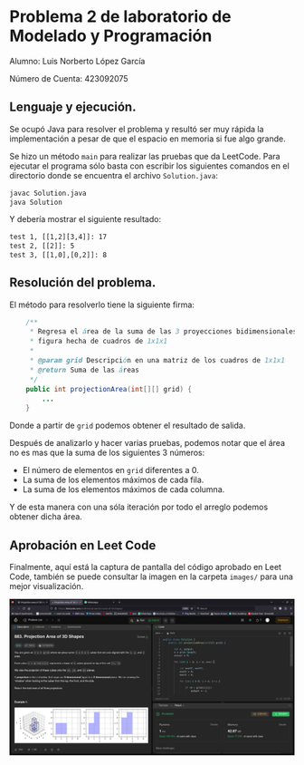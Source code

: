 # Problema 2 de laboratorio de Modelado y Programación

Alumno: Luis Norberto López García

Número de Cuenta: 423092075

## Lenguaje y ejecución.
Se ocupó Java para resolver el problema y resultó ser muy rápida la implementación a pesar de que el espacio en memoria si fue algo grande.

Se hizo un método `main` para realizar las pruebas que da LeetCode. 
Para ejecutar el programa sólo basta con escribir los siguientes comandos en el directorio donde se encuentra el archivo `Solution.java`:

```
javac Solution.java
java Solution
```

Y debería mostrar el siguiente resultado:

```
test 1, [[1,2][3,4]]: 17
test 2, [[2]]: 5
test 3, [[1,0],[0,2]]: 8
```

## Resolución del problema.

El método para resolverlo tiene la siguiente firma:
```java
    /**
     * Regresa el área de la suma de las 3 proyecciones bidimensionales de una
     * figura hecha de cuadros de 1x1x1
     * 
     * @param grid Descripción en una matriz de los cuadros de 1x1x1
     * @return Suma de las áreas
     */
    public int projectionArea(int[][] grid) {
        ...
    }
```
Donde a partir de `grid` podemos obtener el resultado de salida.

Después de analizarlo y hacer varias pruebas, podemos notar que el área no es mas que la suma de los siguientes 3 números:

- El número de elementos en `grid` diferentes a 0.
- La suma de los elementos máximos de cada fila.
- La suma de los elementos máximos de cada columna.

Y de esta manera con una sóla iteración por todo el arreglo podemos obtener dicha área.

## Aprobación en Leet Code
Finalmente, aquí está la captura de pantalla del código aprobado en Leet Code, también se puede consultar la imagen en la carpeta `images/` para una mejor visualización.

![Alt text](images/LeetCode3D.png)
